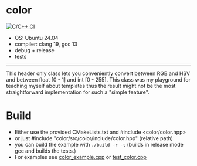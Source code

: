 # color 

[![C/C++ CI](https://github.com/Jakobimatrix/color/actions/workflows/ubuntu_build_test.yml/badge.svg)](https://github.com/Jakobimatrix/color/actions/workflows/ubuntu_build_test.yml) 

 - OS: Ubuntu 24.04
 - compiler: clang 19, gcc 13
 - debug + release
 - tests
 
 ---

This header only class lets you conveniently convert between RGB and HSV and between float [0 - 1] and int [0 - 255].
This class was my playground for teaching myself about templates thus the result might not be the most straightforward implementation for such a "simple feature".


# Build
 - Either use the provided CMakeLists.txt and #include <color/color.hpp>
 - or just #include "color/src/color/include/color.hpp" (relative path)
 - you can build the example with `./build -r -t` (builds in release mode gcc and builds the tests.)
 - For examples see [color_example.cpp](src/executables/src/color_example.cpp) or [test_color.cpp](src/tests/src/test_color.cpp)

